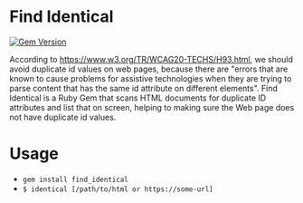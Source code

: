 # Find Identical

[![Gem Version](https://badge.fury.io/rb/find_identical.svg)](https://badge.fury.io/rb/find_identical)


According to https://www.w3.org/TR/WCAG20-TECHS/H93.html, we should avoid duplicate id values on web pages, because there are "errors that are known to cause problems for assistive technologies when they are trying to parse content that has the same id attribute on different elements".
Find Identical is a Ruby Gem that scans HTML documents for duplicate ID attributes and list that on screen, helping to making sure the Web page does not have duplicate id values.

# Usage
- `gem install find_identical`
- `$ identical [/path/to/html or https://some-url]`

